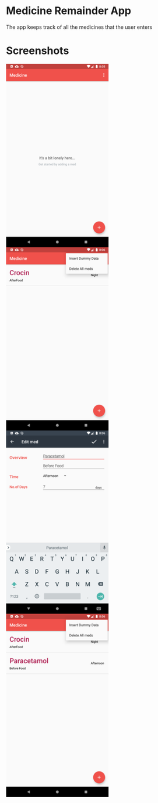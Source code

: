 Medicine Remainder App
===================================

The app keeps track of all the medicines that the user enters

**Screenshots**
====================================

<img src="Screenshots/Screeenshot1.png" height="500" align="left" >
<img src="Screenshots/Screeenshot3.png" height="500" align="middle">
<img src="Screenshots/Screeenshot4.png" height="500" align="left">
<img src="Screenshots/Screeenshot5.png" height="500" align="midle">



    
